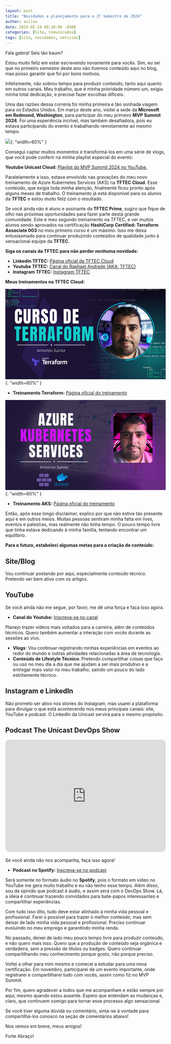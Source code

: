 ```yaml
---
layout: post
title: "Novidades e planejamento para o 2º Semestre de 2024"
author: asilva
date: 2024-05-24 09:20:00 -0300
categories: [Site, Comunicados]
tags: [site, novidades, noticias]
---
```


Fala galera! Seis tão baum?

Estou muito feliz em estar escrevendo novamente para vocês. Sim, eu sei que no primeiro semestre deste ano não tivemos conteúdo aqui no blog, mas posso garantir que foi por bons motivos.

Infelizmente, não sobrou tempo para produzir conteúdo, tanto aqui quanto em outros canais. Meu trabalho, que é minha prioridade número um, exigiu minha total dedicação, e precisei fazer escolhas difíceis.

Uma das razões dessa correria foi minha primeira e tão sonhada viagem para os Estados Unidos. Em março deste ano, visitei a sede da **Microsoft em Redmond, Washington**, para participar do meu primeiro **MVP Summit 2024**. Foi uma experiência incrível, mas também desafiadora, pois eu estava participando do evento e trabalhando remotamente ao mesmo tempo. 

![](/assets/img/79/news01.jpg){: "width=60%" } 

Consegui captar muitos momentos e transformá-los em uma série de vlogs, que você pode conferir na minha playlist especial do evento:

**Youtube Unicast Cloud:** <a href="https://www.youtube.com/watch?v=uFYXn2cC68E&list=PLOGbEI5p463MctwIMbOYPqqnV4RI726pa" target="_blank"> Playlist do MVP Summit 2024 no YouTube.</a> 

Paralelamente a isso, estava envolvido nas gravações do meu novo treinamento de Azure Kubernetes Services (AKS) na **TFTEC Cloud**. Esse conteúdo, que exigia toda minha atenção, finalmente ficou pronto após alguns meses de trabalho. O treinamento já está disponível para os alunos da **TFTEC** e estou muito feliz com o resultado.

Se você ainda não é aluno e assinante da **TFTEC Prime**, sugiro que fique de olho nas próximas oportunidades para fazer parte desta grande comunidade. Este é meu segundo treinamento na TFTEC, e ver muitos alunos sendo aprovados na certificação **HashiCorp Certified: Terraform Associate 003** no meu primeiro curso é um máximo. Isso me deixa entusiasmado para continuar produzindo conteúdos de qualidade junto à sensacional equipe da **TFTEC**.

**Siga os canais da TFTEC para não perder nenhuma novidade:**

- **Linkedin TFTEC:** <a href="https://www.linkedin.com/school/tftec-cloud-company" target="_blank"> Página oficial da TFTEC Cloud</a>
- **Youtube TFTEC:** <a href="https://www.youtube.com/@RaphaelAndrade" target="_blank"> Canal do Raphael Andrade (AKA: TFTEC)</a>
- **Instagram TFTEC:** <a href="https://www.instagram.com/tftec.online/" target="_blank"> Instagram TFTEC</a>

**Meus treinamentos na TFTEC Cloud:**

![](/assets/img/79/news02.jpeg){: "width=60%" } 

- **Treinamento Terraform:** <a href="https://portal.tftecprime.com.br/m/c/terrafom-associate-1694628491755" target="_blank"> Página oficial do treinamento</a>

![](/assets/img/79/news03.png){: "width=60%" } 

- **Treinamento AKS:** <a href="https://portal.tftecprime.com.br/m/c/curso-aks" target="_blank"> Página oficial do treinamento</a>

Então, após esse longo disclaimer, explico por que não estive tão presente aqui e em outros meios. Muitas pessoas sentiram minha falta em lives, eventos e palestras, mas realmente não tinha tempo. O pouco tempo livre que tinha estava dedicando à minha família, tentando encontrar um equilíbrio.

**Para o futuro, estabeleci algumas metas para a criação de conteúdo:**

## **Site/Blog**

Vou continuar postando por aqui, especialmente conteúdo técnico. Pretendo ser bem ativo com os artigos.

## **YouTube**

Se você ainda não me segue, por favor, me dê uma força e faça isso agora. 

- **Canal do Youtube:** <a href="https://www.youtube.com/@unicastlab?sub_confirmation=1" target="_blank"> Inscreva-se no canal</a>

Planejo trazer vídeos mais voltados para a carreira, além de conteúdos técnicos. Quero também aumentar a interação com vocês durante as sessões ao vivo.

- **Vlogs**: Vou continuar registrando minhas experiências em eventos ao redor do mundo e outras atividades relacionadas à área de tecnologia.
- **Conteúdo de Lifestyle Técnico**: Pretendo compartilhar coisas que faço ou uso no meu dia a dia que me ajudam a ser mais produtivo e a entregar mais valor no meu trabalho, saindo um pouco do lado estritamente técnico.

## **Instagram e LinkedIn**

Não prometo ser ativo nos stories do Instagram, mas usarei a plataforma para divulgar o que está acontecendo nos meus principais canais: site, YouTube e podcast. O LinkedIn da Unicast servirá para o mesmo propósito.

## **Podcast The Unicast DevOps Show**

<iframe style="border-radius:12px" src="https://open.spotify.com/embed/show/4h44R75Kcg9WQvOr4GxKJK?utm_source=generator" width="100%" height="352" frameBorder="0" allowfullscreen="" allow="autoplay; clipboard-write; encrypted-media; fullscreen; picture-in-picture" loading="lazy"></iframe>

Se você ainda não nos acompanha, faça isso agora! 

- **Podcast no Spotify:** <a href="https://open.spotify.com/show/4h44R75Kcg9WQvOr4GxKJK?si=cbbff299e3104e53" target="_blank"> Inscreva-se no podcast</a>

Será somente no formato áudio no **Spotify**, pois o formato em vídeo no YouTube me gera muito trabalho e eu não tenho esse tempo. Além disso, sou da opinião que podcast é áudio, e assim será com o DevOps Show. Lá, a ideia é continuar trazendo convidados para bate-papos interessantes e compartilhar experiências.

Com tudo isso dito, tudo deve estar alinhado à minha vida pessoal e profissional. Farei o possível para trazer o melhor conteúdo, mas sem deixar de lado minha vida pessoal e profissional. Preciso continuar evoluindo no meu emprego e garantindo minha renda.

No passado, deixei de lado meu pouco tempo livre para produzir conteúdo, e não quero mais isso. Quero que a produção de conteúdo seja orgânica e verdadeira, sem a pressão de títulos ou badges. Quero continuar compartilhando meu conhecimento porque gosto, não porque preciso.

Voltei a olhar para mim mesmo e comecei a estudar para uma nova certificação. Em novembro, participarei de um evento importante, onde registrarei e compartilharei tudo com vocês, assim como fiz no MVP Summit.

Por fim, quero agradecer a todos que me acompanham e estão sempre por aqui, mesmo quando estou ausente. Espero que entendam as mudanças e, claro, que continuem comigo para tornar esse processo algo sensacional.

Se você tiver alguma dúvida ou comentário, sinta-se à vontade para compartilhá-los conosco na seção de comentários abaixo!

Nos vemos em breve, meus amigos!

Forte Abraço!
